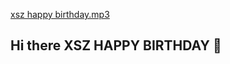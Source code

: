 [xsz happy birthday.mp3](https://github.com/user-attachments/files/23195213/xsz.happy.birthday.mp3)
## Hi there XSZ HAPPY BIRTHDAY 👋

<!--
**pingguo930/pingguo930** is a ✨ _special_ ✨ repository because its `README.md` (this file) appears on your GitHub profile.

Here are some ideas to get you started:

- 🔭 I’m currently working on ...
- 🌱 I’m currently learning ...
- 👯 I’m looking to collaborate on ...
- 🤔 I’m looking for help with ...
- 💬 Ask me about ...
- 📫 How to reach me: ...
- 😄 Pronouns: ...
- ⚡ Fun fact: ...
-->

